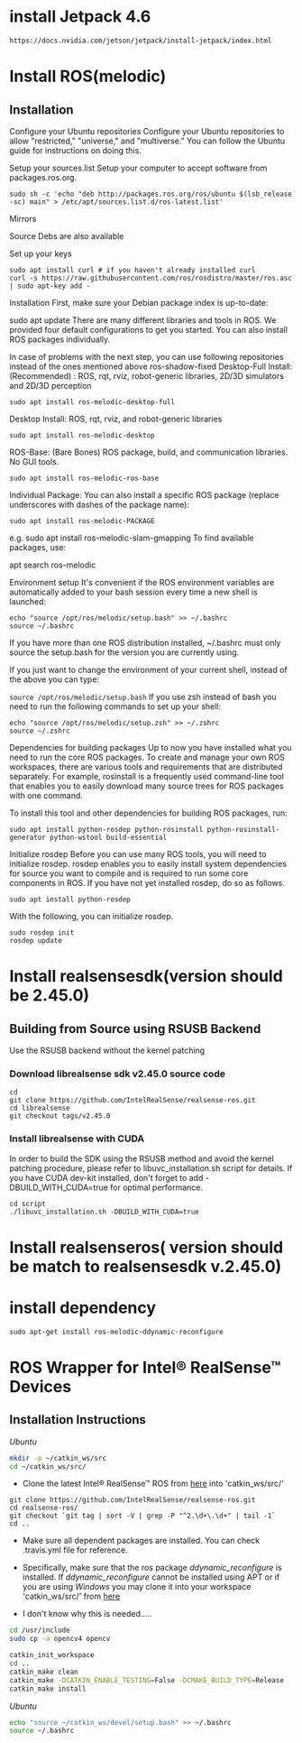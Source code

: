 # install Jetpack 4.6
```
https://docs.nvidia.com/jetson/jetpack/install-jetpack/index.html
```

# Install ROS(melodic)
## Installation
Configure your Ubuntu repositories
Configure your Ubuntu repositories to allow "restricted," "universe," and "multiverse." You can follow the Ubuntu guide for instructions on doing this.

Setup your sources.list
Setup your computer to accept software from packages.ros.org.

```
sudo sh -c 'echo "deb http://packages.ros.org/ros/ubuntu $(lsb_release -sc) main" > /etc/apt/sources.list.d/ros-latest.list'
```

Mirrors

Source Debs are also available

Set up your keys
```
sudo apt install curl # if you haven't already installed curl
curl -s https://raw.githubusercontent.com/ros/rosdistro/master/ros.asc | sudo apt-key add -
```
Installation
First, make sure your Debian package index is up-to-date:

sudo apt update
There are many different libraries and tools in ROS. We provided four default configurations to get you started. You can also install ROS packages individually.

In case of problems with the next step, you can use following repositories instead of the ones mentioned above ros-shadow-fixed
Desktop-Full Install: (Recommended) : ROS, rqt, rviz, robot-generic libraries, 2D/3D simulators and 2D/3D perception
```
sudo apt install ros-melodic-desktop-full
```

Desktop Install: ROS, rqt, rviz, and robot-generic libraries
```
sudo apt install ros-melodic-desktop
```


ROS-Base: (Bare Bones) ROS package, build, and communication libraries. No GUI tools.
```
sudo apt install ros-melodic-ros-base
```


Individual Package: You can also install a specific ROS package (replace underscores with dashes of the package name):

```
sudo apt install ros-melodic-PACKAGE
```

e.g.
sudo apt install ros-melodic-slam-gmapping
To find available packages, use:

apt search ros-melodic

Environment setup
It's convenient if the ROS environment variables are automatically added to your bash session every time a new shell is launched:


```
echo "source /opt/ros/melodic/setup.bash" >> ~/.bashrc
source ~/.bashrc
```
If you have more than one ROS distribution installed, ~/.bashrc must only source the setup.bash for the version you are currently using.

If you just want to change the environment of your current shell, instead of the above you can type:


```source /opt/ros/melodic/setup.bash```
If you use zsh instead of bash you need to run the following commands to set up your shell:


```
echo "source /opt/ros/melodic/setup.zsh" >> ~/.zshrc
source ~/.zshrc
```

Dependencies for building packages
Up to now you have installed what you need to run the core ROS packages. To create and manage your own ROS workspaces, there are various tools and requirements that are distributed separately. For example, rosinstall is a frequently used command-line tool that enables you to easily download many source trees for ROS packages with one command.

To install this tool and other dependencies for building ROS packages, run:


```
sudo apt install python-rosdep python-rosinstall python-rosinstall-generator python-wstool build-essential
```
Initialize rosdep
Before you can use many ROS tools, you will need to initialize rosdep. rosdep enables you to easily install system dependencies for source you want to compile and is required to run some core components in ROS. If you have not yet installed rosdep, do so as follows.


```
sudo apt install python-rosdep
```
With the following, you can initialize rosdep.


```
sudo rosdep init
rosdep update
```

# Install realsensesdk(version should be 2.45.0)
## Building from Source using RSUSB Backend
Use the RSUSB backend without the kernel patching

### Download librealsense sdk v2.45.0 source code
```
cd
git clone https://github.com/IntelRealSense/realsense-ros.git
cd librealsense
git checkout tags/v2.45.0
```

### Install librealsense with CUDA
In order to build the SDK using the RSUSB method and avoid the kernel patching procedure, please refer to libuvc_installation.sh script for details. If you have CUDA dev-kit installed, don't forget to add -DBUILD_WITH_CUDA=true for optimal performance.
```
cd script
./libuvc_installation.sh -DBUILD_WITH_CUDA=true
```

# Install realsenseros( version should be match to realsensesdk v.2.45.0)

# install dependency

```
sudo apt-get install ros-melodic-ddynamic-reconfigure
```

# ROS Wrapper for Intel&reg; RealSense&trade; Devices

## Installation Instructions

   *Ubuntu*
   ```bash
   mkdir -p ~/catkin_ws/src
   cd ~/catkin_ws/src/
   ```

   - Clone the latest Intel&reg; RealSense&trade; ROS from [here](https://github.com/intel-ros/realsense/releases) into 'catkin_ws/src/'
   ```bashrc
   git clone https://github.com/IntelRealSense/realsense-ros.git
   cd realsense-ros/
   git checkout `git tag | sort -V | grep -P "^2.\d+\.\d+" | tail -1`
   cd ..
   ```
   - Make sure all dependent packages are installed. You can check .travis.yml file for reference.
   - Specifically, make sure that the ros package *ddynamic_reconfigure* is installed. If *ddynamic_reconfigure* cannot be installed using APT or if you are using *Windows* you may clone it into your workspace 'catkin_ws/src/' from [here](https://github.com/pal-robotics/ddynamic_reconfigure/tree/kinetic-devel)

   - I don't know why this is needed.....
   ```bash
   cd /usr/include
   sudo cp -a opencv4 opencv
   ```

   ```bash
  catkin_init_workspace
  cd ..
  catkin_make clean
  catkin_make -DCATKIN_ENABLE_TESTING=False -DCMAKE_BUILD_TYPE=Release
  catkin_make install
  ```

  *Ubuntu*
  ```bash
  echo "source ~/catkin_ws/devel/setup.bash" >> ~/.bashrc
  source ~/.bashrc
  ```

